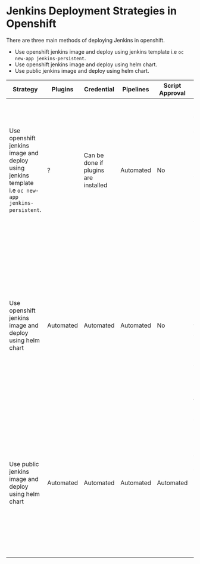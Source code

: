 # Jenkins Deployment Strategies in Openshift

There are three main methods of deploying Jenkins in openshift.
- Use openshift jenkins image and deploy using jenkins template i.e `oc new-app jenkins-persistent`.
- Use openshift jenkins image and deploy using helm chart.
- Use public jenkins image and deploy using helm chart.

Strategy|Plugins|Credential|Pipelines|Script Approval|Issues|
---|---|---|---|---|---|
Use openshift jenkins image and deploy using jenkins template i.e `oc new-app jenkins-persistent`. | ? | Can be done if plugins are installed | Automated| No | Currently the available template doesn't take the optional parameter to specify plugins that you want to install but the image supports it so perhaps we can extend the default template and add the parameter|
Use openshift jenkins image and deploy using helm chart | Automated | Automated | Automated | No | The script approval doesn't work as there are compatibility issues between helm chart and openshift jenkins image. Also the helm chart adds volumes and init container that has nothing to do with the openshift jenkins image|
Use public jenkins image and deploy using helm chart| Automated | Automated | Automated | Automated | Right now this strategy doesn't allow `Login with Openshift`. We have found a plugin `Login with Openshift` in which you can manually enable the login but it needs more research to see if we can automate its configuration somehow |
